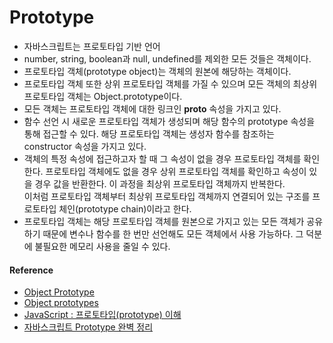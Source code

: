 # Prototype
 - 자바스크립트는 프로토타입 기반 언어
 - number, string, boolean과 null, undefined를 제외한 모든 것들은 객체이다.
 - 프로토타입 객체(prototype object)는 객체의 원본에 해당하는 객체이다.
 - 프로토타입 객체 또한 상위 프로토타입 객체를 가질 수 있으며 모든 객체의 최상위 프로토타입 객체는 Object.prototype이다.
 - 모든 객체는 프로토타입 객체에 대한 링크인 __proto__ 속성을 가지고 있다.
 - 함수 선언 시 새로운 프로토타입 객체가 생성되며 해당 함수의 prototype 속성을 통해 접근할 수 있다. 해당 프로토타입 객체는 생성자 함수를 참조하는 constructor 속성을 가지고 있다.
 - 객체의 특정 속성에 접근하고자 할 때 그 속성이 없을 경우 프로토타입 객체를 확인한다. 프로토타입 객체에도 없을 경우 상위 프로토타입 객체를 확인하고 속성이 있을 경우 값을 반환한다. 이 과정을 최상위 프로토타입 객체까지 반복한다.  
  이처럼 프로토타입 객체부터 최상위 프로토타입 객체까지 연결되어 있는 구조를 프로토타입 체인(prototype chain)이라고 한다.
 - 프로토타입 객체는 해당 프로토타입 객체를 원본으로 가지고 있는 모든 객체가 공유하기 때문에 변수나 함수를 한 번만 선언해도 모든 객체에서 사용 가능하다. 그 덕분에 불필요한 메모리 사용을 줄일 수 있다.
 
 #### Reference
 * [Object Prototype](https://gyoogle.dev/blog/computer-language/Javascript/Object%20Prototype.html)
 * [Object prototypes](https://developer.mozilla.org/ko/docs/Learn/JavaScript/Objects/Object_prototypes)
 * [JavaScript : 프로토타입(prototype) 이해](https://www.nextree.co.kr/p7323/)
 * [자바스크립트 Prototype 완벽 정리](https://velog.io/@adam2/%EC%9E%90%EB%B0%94%EC%8A%A4%ED%81%AC%EB%A6%BD%ED%8A%B8-Prototype-%EC%99%84%EB%B2%BD-%EC%A0%95%EB%A6%AC)